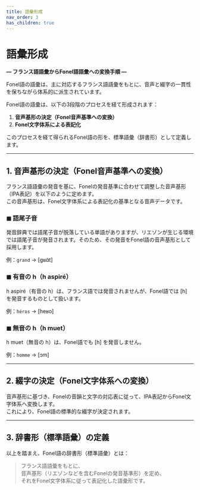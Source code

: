 ```yaml
---
title: 語彙形成
nav_order: 3
has_children: true
---
```

# 語彙形成  
**— フランス語語彙からFonel語語彙への変換手順 —**

Fonel語の語彙は、主に対応するフランス語語彙をもとに、音声と綴字の一貫性を保ちながら体系的に派生されています。

Fonel語の語彙は、以下の3段階のプロセスを経て形成されます：

1. **音声基形の決定（Fonel音声基準への変換）**  
2. **Fonel文字体系による表記化**  

このプロセスを経て得られるFonel語の形を、標準語彙（辞書形）として定義します。

---

## 1. 音声基形の決定（Fonel音声基準への変換）

フランス語語彙の発音を基に、Fonelの発音基準に合わせて調整した音声基形（IPA表記）を以下のように定めます。  
この音声基形は、Fonel文字体系による表記化の基準となる音声データです。

### ◼ 語尾子音

発音辞典では語尾子音が脱落している単語がありますが、リエゾンが生じる環境では語尾子音が発音されます。そのため、その発音をFonel語の音声基形として採用します。

例：`grand` → [ɡʁɑ̃t]

### ◼ 有音の h（h aspiré）

h aspiré（有音の h）は、フランス語では発音されませんが、Fonel語では [h] を発音するものとして扱います。

例：`héros` → [heʁo]

### ◼ 無音の h（h muet）

h muet（無音の h）は、Fonel語でも [h] を発音しません。

例：`homme` → [ɔm]

---

## 2. 綴字の決定（Fonel文字体系への変換）

音声基形に基づき、Fonelの音韻と文字の対応表に従って、IPA表記からFonel文字体系へ変換します。  
これにより、Fonel語の標準的な綴字が決定されます。

---


## 3. 辞書形（標準語彙）の定義

以上を踏まえ、Fonel語の辞書形（標準語彙）とは：

> フランス語語彙をもとに、  
> 音声基形（リエゾンなどを含むFonelの発音基準形）を定め、  
> それをFonel文字体系に従って表記化した語彙形です。

